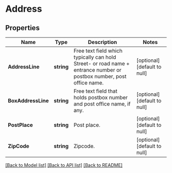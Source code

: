 # Address

## Properties
Name | Type | Description | Notes
------------ | ------------- | ------------- | -------------
**AddressLine** | **string** | Free text field which typically can hold Street- or road name + entrance number or postbox number, post office  name. | [optional] [default to null]
**BoxAddressLine** | **string** | Free text field that holds postbox number and post office name, if any. | [optional] [default to null]
**PostPlace** | **string** | Post place. | [optional] [default to null]
**ZipCode** | **string** | Zipcode. | [optional] [default to null]

[[Back to Model list]](../README.md#documentation-for-models) [[Back to API list]](../README.md#documentation-for-api-endpoints) [[Back to README]](../README.md)

